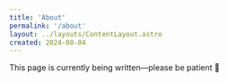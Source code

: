 ```yaml
---
title: 'About'
permalink: '/about'
layout: ../layouts/ContentLayout.astro
created: 2024-08-04
---
```


This page is currently being written—please be patient 🙂
